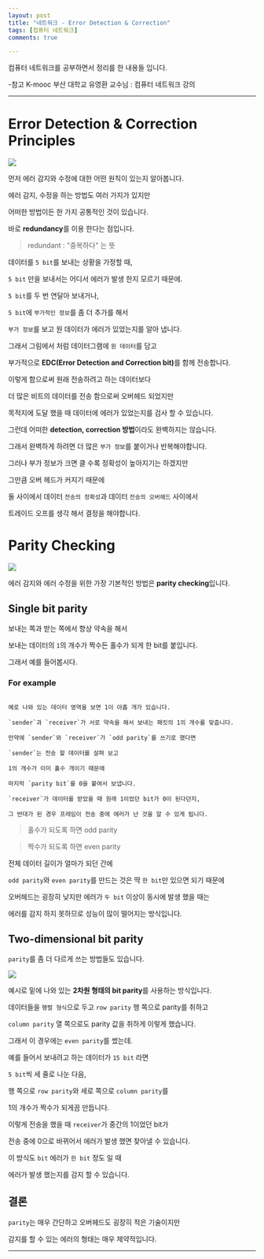 ```yaml
---
layout: post
title: "네트워크 - Error Detection & Correction"
tags: [컴퓨터 네트워크]
comments: true

---
```


컴퓨터 네트워크를 공부하면서 정리를 한 내용들 입니다.

-참고 K-mooc 부산 대학교 유영환 교수님 : 컴퓨터 네트워크 강의

---

# Error Detection & Correction Principles

<img src="https://raw.githubusercontent.com/junghyun100/junghyun100.github.io/master/images/2021%EB%85%84/0113/Error%20Detection%20and%20Correction%20Principles.PNG">

먼저 에러 감지와 수정에 대한 어떤 원칙이 있는지 알아봅니다.

에러 감지, 수정을 하는 방법도 여러 가지가 있지만 

어떠한 방법이든 한 가지 공통적인 것이 있습니다.

바로 <strong>redundancy</strong>를 이용 한다는 점입니다.

> redundant : "중복하다" 는 뜻

데이터를 `5 bit`를 보내는 상황을 가정할 때,

`5 bit` 만을 보내서는 어디서 에러가 발생 한지 모르기 때문에.

`5 bit`를 두 번 연달아 보내거나, 

`5 bit`에 `부가적인 정보`를 좀 더 추가를 해서 

`부가 정보`를 보고 원 데이터가 에러가 있었는지를 알아 냅니다.

그래서 그림에서 처럼 데이터그램에 `원 데이터`를 담고

부가적으로 <strong>EDC(Error Detection and Correction bit)</strong>를 함께 전송합니다.

이렇게 함으로써 원래 전송하려고 하는 데이터보다 

더 많은 비트의 데이터를 전송 함으로써 오버헤드 되었지만

목적지에 도달 했을 때 데이터에 에러가 있었는지를 검사 할 수 있습니다.

그런데 어떠한 <strong>detection, correction 방법</strong>이라도 완벽하지는 않습니다. 

그래서 완벽하게 하려면 더 많은 `부가 정보`를 붙이거나 반복해야합니다.

그러나 부가 정보가 크면 클 수록 정확성이 높아지기는 하겠지만 

그만큼 오버 헤드가 커지기 때문에 

둘 사이에서 데이터 `전송의 정확성`과 데이터 `전송의 오버헤드` 사이에서 

트레이드 오프를 생각 해서 결정을 해야합니다.

# Parity Checking

<img src="https://raw.githubusercontent.com/junghyun100/junghyun100.github.io/master/images/2021%EB%85%84/0113/Parity%20Checking.PNG">

에러 감지와 에러 수정을 위한 가장 기본적인 방법은 <strong>parity checking</strong>입니다.

## Single bit parity

보내는 쪽과 받는 쪽에서 항상 약속을 해서 

보내는 데이터의 `1`의 개수가 짝수든 홀수가 되게 한 bit를 붙입니다.

그래서 예를 들어봅시다.

### For example

```

예로 나와 있는 데이터 영역을 보면 1이 아홉 개가 있습니다.

`sender`과 `receiver`가 서로 약속을 해서 보내는 패킷의 1의 개수를 맞춥니다.

만약에 `sender`와 `receiver`가 `odd parity`를 쓰기로 했다면

`sender`는 전송 할 데이터를 살펴 보고 

1의 개수가 이미 홀수 개이기 때문에 

마지막 `parity bit`를 0을 붙여서 보냅니다.

`receiver`가 데이터를 받았을 때 원래 1이었던 bit가 0이 된다던지,

그 반대가 된 경우 프레임이 전송 중에 에러가 난 것을 알 수 있게 됩니다.

```

> 홀수가 되도록 하면 odd parity

> 짝수가 되도록 하면 even parity

전체 데이터 길이가 얼마가 되던 간에 

`odd parity`와 `even parity`를 만드는 것은 딱 `한 bit`만 있으면 되기 때문에

오버헤드는 굉장히 낮지만 에러가 `두 bit` 이상이 동시에 발생 했을 때는 

에러를 감지 하지 못하므로 성능이 많이 떨어지는 방식입니다.

## Two-dimensional bit parity

`parity`를 좀 더 다르게 쓰는 방법들도 있습니다.

<img src="https://raw.githubusercontent.com/junghyun100/junghyun100.github.io/master/images/2021%EB%85%84/0113/Parity%20Checking.PNG">

예시로 밑에 나와 있는 <strong>2차원 형태의 bit parity</strong>를 사용하는 방식입니다.

데이터들을 `행렬 형식`으로 두고 `row parity` 행 쪽으로 parity를 취하고

`column parity` 열 쪽으로도 parity 값을 취하게 이렇게 했습니다.

그래서 이 경우에는 `even parity`를 썼는데. 

예를 들어서 보내려고 하는 데이터가 `15 bit` 라면

`5 bit`씩 세 줄로 나눈 다음,

행 쪽으로 `row parity`와 세로 쪽으로 `column parity`를 

1의 개수가 짝수가 되게끔 만듭니다.

이렇게 전송을 했을 때 `receiver`가 중간의 1이었던 bit가 

전송 중에 0으로 바뀌어서 에러가 발생 했면 찾아낼 수 있습니다.

이 방식도 `bit` 에러가 `한 bit` 정도 일 때 

에러가 발생 했는지를 감지 할 수 있습니다.

## 결론

`parity`는 매우 간단하고 오버헤드도 굉장히 적은 기술이지만

감지를 할 수 있는 에러의 형태는 매우 제약적입니다.

---
